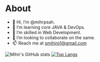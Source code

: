 # About


- 👋 Hi, I’m @mihrpsah.
- 👀 I’m learning core JAVA & DevOps.
- 🌱 I’m skilled in Web Development.
- 💞️ I’m looking to collaborate on the same.
- 📫 Reach me at smihirp1@gmail.com

<!---
mihrpsah/mihrpsah is a ✨ special ✨ repository because its `README.md` (this file) appears on your GitHub profile.
You can click the Preview link to take a look at your changes.
--->

   ![Mihir's GitHub stats](https://github-readme-stats.vercel.app/api?username=mihrpsah&show_icons=true&theme=radical)
   [![Top Langs](https://github-readme-stats.vercel.app/api/top-langs/?username=mihrpsah)](https://github.com/anuraghazra/github-readme-stats)

   


